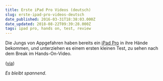 ```yaml
---
title: Erste iPad Pro Videos (deutsch)
slug: erste-ipad-pro-videos-deutsch
date_published: 2016-03-31T18:38:03.000Z
date_updated: 2018-08-22T09:39:28.000Z
tags: ipad pro, hands on, test, review
---
```


Die Jungs von Appgefahren haben bereits ein [iPad Pro](http://thafaker.de/tag/ipad-pro/) in ihre Hände bekommen, und unterziehen es einem ersten kleinen Test, zu sehen nach dem Break im Hands-On-Video. 

([via](http://www.appgefahren.de/test-ipad-pro-97-166482.html))

*Es bleibt spannend*.
